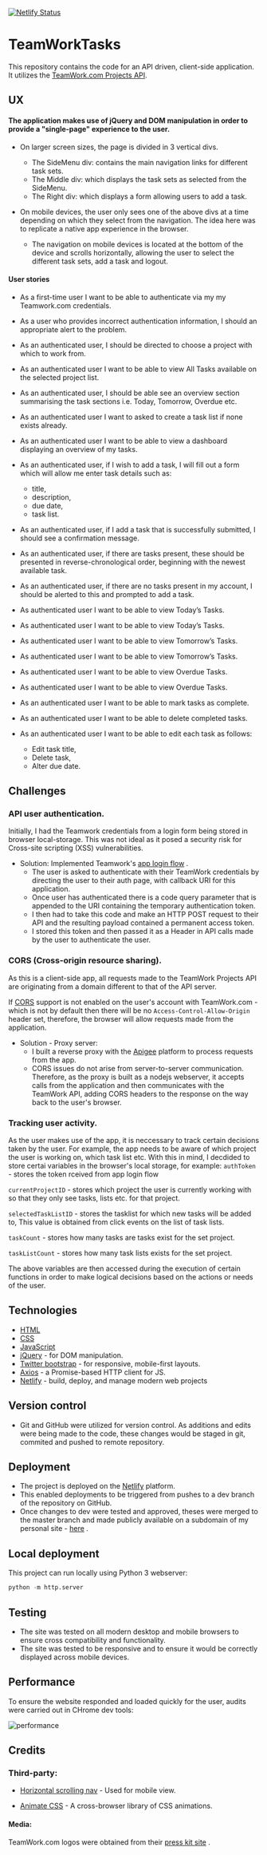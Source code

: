[![Netlify Status](https://api.netlify.com/api/v1/badges/d5bba725-bc6c-4ece-901c-69ce850698fc/deploy-status)](https://app.netlify.com/sites/agitated-noether-613123/deploys)
# TeamWorkTasks
This repository contains the code for an API driven, client-side application. It utilizes the [TeamWork.com Projects API](https://developer.teamwork.com).

## UX
#### The application makes use of jQuery and DOM manipulation in order to provide a "single-page" experience to the user.
- On larger screen sizes, the page is divided in 3 vertical divs.
    - The SideMenu div: contains the main navigation links for different task sets.
    - The Middle div: which displays the task sets as selected from the SideMenu.
    - The Right div: which displays a form allowing users to add a task.

- On mobile devices, the user only sees one of the above divs at a time depending on which they select from the navigation. The idea here was to replicate a native app experience in the browser.
    - The navigation on mobile devices is located at the bottom of the device and scrolls horizontally, allowing the user to select the different task sets, add a task and logout.

#### User stories
- As a first-time user I want to be able to authenticate via my my Teamwork.com credentials.


- As a user who provides incorrect authentication information, I should  an appropriate alert to the problem.

- As an authenticated user, I should be directed to choose a project with which to work from.

- As an authenticated user I want to be able to view All Tasks available on the selected project list.

- As an authenticated user, I should be able see an overview section summarising the task sections i.e. Today, Tomorrow, Overdue etc.

- As an authenticated user I want to asked to create a task list if none exists already.

- As an authenticated user I want to be able to view a dashboard displaying an overview of my tasks.

- As an authenticated user, if I wish to add a task, I will fill out a form which will allow me enter task details such as:
    - title,
    - description,
    - due date,
    - task list.


- As an authenticated user, if I add a task that is successfully submitted, I should see a confirmation message.

- As an authenticated user, if there are tasks present, these should be presented in reverse-chronological order, beginning with the newest available task.

- As an authenticated user, if there are no tasks present in my account, I should be alerted to this and prompted to add a task.

- As authenticated user I want to be able to view Today’s Tasks.

- As authenticated user I want to be able to view Today’s Tasks.

- As authenticated user I want to be able to view Tomorrow’s Tasks.

- As authenticated user I want to be able to view Tomorrow’s Tasks.

- As authenticated user I want to be able to view Overdue Tasks.

- As authenticated user I want to be able to view Overdue Tasks.

- As an authenticated user I want to be able to mark tasks as complete.

- As an authenticated user I want to be able to delete completed tasks.

- As an authenticated user I want to be able to edit each task as follows:

    - Edit task title,
    - Delete task,
    - Alter due date.


## Challenges
### API user authentication.
Initially, I had the Teamwork credentials from  a login form being stored in browser local-storage. This was not ideal as it posed a security risk for Cross-site scripting (XSS) vulnerabilities. 
- Solution: Implemented Teamwork's [app login flow](https://developer.teamwork.com/projects/authentication-questions/how-to-authenticate-via-app-login-flow) .
    - The user is asked to authenticate with their TeamWork credentials by directing the user to their auth page, with callback URI for this application.
    - Once user has authenticated there is a code query parameter that is appended to the URI containing the temporary authentication token.
    - I then had to take this code and make an HTTP POST request to their API and the resulting payload contained a permanent access token.
    - I stored this token and then passed it as a Header in API calls made by the user to authenticate the user.

### CORS (Cross-origin resource sharing).
As this is a client-side app, all requests made to the TeamWork Projects API are originating from a domain different to that of the API server. 

If [CORS](https://en.wikipedia.org/wiki/Cross-origin_resource_sharing) support is not enabled on the user's account with TeamWork.com - which is not by default then there will be no `Access-Control-Allow-Origin` header set, therefore, the browser will allow requests made from the application.
- Solution - Proxy server:
    - I built a reverse proxy with the [Apigee](https://apigee.com/api-management/#/homepage) platform to process requests from the app.
    - CORS issues do not arise from server-to-server communication. Therefore, as the proxy is built as a nodejs webserver, it accepts calls from the application and then communicates with the TeamWork API, adding CORS headers to the response on the way back to the user's browser. 

### Tracking user activity.
As the user makes use of the app, it is neccessary to track certain decisions taken by the user. For example, the app needs to be aware of which project the user is working on, which task list etc.
With this in mind, I decdided to store certai variables in the browser's local storage, for example:
`authToken` - stores the token rceived from app login flow

`currentProjectID` - stores which project the user is currently working with so that they only see tasks, lists etc. for that project.

`selectedTaskListID` - stores the tasklist for which new tasks will be added to, This value is obtained from click events on the list of task lists.

`taskCount` - stores how many tasks are tasks exist for the set project.

`taskListCount` - stores how many task lists exists for the set project.

The above variables are then accessed during the execution of certain functions in order to make logical decisions based on the actions or needs of the user.


## Technologies
- [HTML](https://developer.mozilla.org/en-US/docs/Learn/HTML)
- [CSS](https://developer.mozilla.org/en-US/docs/Web/CSS)
- [JavaScript](https://developer.mozilla.org/bm/docs/Web/JavaScript)
- [jQuery](https://jquery.com/) - for DOM manipulation.
- [Twitter bootstrap](https://www.getbootstrap.com) - for responsive, mobile-first layouts.
- [Axios](https://github.com/axios/axios) - a Promise-based HTTP client for JS.
- [Netlify](https://netlify.com) - build, deploy, and manage modern web projects


## Version control
- Git and GitHub were utilized for version control. As additions and edits were being made to the code, these changes would be staged in git, commited and pushed to remote repository.

## Deployment
- The project is deployed on the [Netlify](https://netlify.com) platform.
- This enabled deployments to be triggered from pushes to a dev branch of the repository on GitHub.
- Once changes to dev were tested and approved, theses were merged to the master branch and made publicly available on a subdomain of my personal site - [here](https://todo.daveodea.com) .

## Local deployment
This project can run locally using Python 3 webserver:
```python
python -m http.server
```

## Testing
- The site was tested on all modern desktop and mobile browsers to ensure cross compatibility and functionality.
- The site was tested to be responsive and to ensure it would be correctly displayed across mobile devices.

## Performance
To ensure the website responded and loaded quickly for the user, audits were carried out in CHrome dev tools:

![performance](/assets/img/readme-assets/perform1.PNG)

## Credits
### Third-party:
- [Horizontal scrolling nav](https://iamsteve.me/blog/entry/horizontal-scrolling-responsive-menu) - Used for mobile view.

- [Animate CSS](https://github.com/daneden/animate.css) - A cross-browser library of CSS animations.

#### Media:
TeamWork.com logos were obtained from their [press kit site](https://www.teamwork.com/press-media-kit) .






